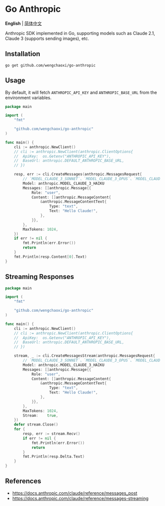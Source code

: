 # Go Anthropic

**English** | [简体中文](./README.zh-CN.md)

Anthropic SDK implemented in Go, supporting models such as Claude 2.1, Claude 3 (supports sending images), etc.

## Installation

```
go get github.com/wengchaoxi/go-anthropic
```

## Usage

By default, it will fetch `ANTHROPIC_API_KEY` and `ANTHROPIC_BASE_URL` from the environment variables.

```go
package main

import (
	"fmt"

	"github.com/wengchaoxi/go-anthropic"
)

func main() {
	cli := anthropic.NewClient()
	// cli := anthropic.NewClient(anthropic.ClientOptions{
	// 	ApiKey:  os.Getenv("ANTHROPIC_API_KEY"),
	// 	BaseUrl: anthropic.DEFAULT_ANTHROPIC_BASE_URL,
	// })

	resp, err := cli.CreateMessages(anthropic.MessagesRequest{
		// `MODEL_CLAUDE_3_SONNET`、`MODEL_CLAUDE_3_OPUS`、`MODEL_CLAUDE_2_1`
		Model: anthropic.MODEL_CLAUDE_3_HAIKU
		Messages: []anthropic.Message{{
			Role: "user",
			Content: []anthropic.MessageContent{
				&anthropic.MessageContentText{
					Type: "text",
					Text: "Hello Claude!",
				},
			}},
		},
		MaxTokens: 1024,
	})
	if err != nil {
		fmt.Println(err.Error())
		return
	}
	fmt.Println(resp.Content[0].Text)
}
```

## Streaming Responses

```go
package main

import (
	"fmt"

	"github.com/wengchaoxi/go-anthropic"
)

func main() {
	cli := anthropic.NewClient()
	// cli := anthropic.NewClient(anthropic.ClientOptions{
	// 	ApiKey:  os.Getenv("ANTHROPIC_API_KEY"),
	// 	BaseUrl: anthropic.DEFAULT_ANTHROPIC_BASE_URL,
	// })

	stream, _ := cli.CreateMessagesStream(anthropic.MessagesRequest{
		// `MODEL_CLAUDE_3_SONNET`、`MODEL_CLAUDE_3_OPUS`、`MODEL_CLAUDE_2_1`
		Model: anthropic.MODEL_CLAUDE_3_HAIKU
		Messages: []anthropic.Message{{
			Role: "user",
			Content: []anthropic.MessageContent{
				&anthropic.MessageContentText{
					Type: "text",
					Text: "Hello Claude!",
				},
			}},
		},
		MaxTokens: 1024,
		Stream:    true,
	})
	defer stream.Close()
	for {
		resp, err := stream.Recv()
		if err != nil {
			fmt.Println(err.Error())
			return
		}
		fmt.Println(resp.Delta.Text)
	}
}
```

## References

- https://docs.anthropic.com/claude/reference/messages_post
- https://docs.anthropic.com/claude/reference/messages-streaming

